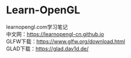 # Learn-OpenGL
learnopengl.com学习笔记  
中文网：https://learnopengl-cn.github.io  
GLFW下载：https://www.glfw.org/download.html  
GLAD下载：https://glad.dav1d.de/  
